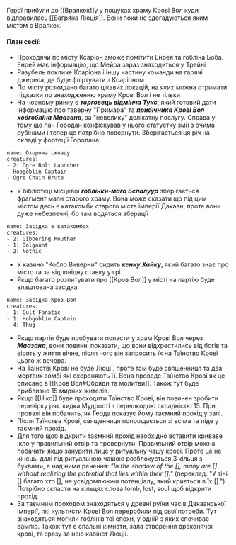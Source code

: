 Герої прибули до [[Вралкек]]у у пошуках храму Крові Вол куди відправилась [[Багряна Люція]]. Вони поки не здогадуються яким містом є Вралкек.

#### План сесії:
- Проходячи по місту Ксаріон зможе помітити Енрея та гобліна Боба. Енрей має інформацію, що Мейра зараз знаходиться у Трейні
- Разубель покличе Ксаріона і іншу частину команди на гарячі джерела, де буде фліртувати з Ксаріоном
- По місту розкидано багато цікавих локацій, на яких можна отримати підказки по знаходженню храму Крові Вол і не тільки
- На чорному ринку є ***торговець відмінча Тукс***, який готовий дати інформацію про таверну "Примара" та ***прибічника Крові Вол хобгобліна Маазана***, за "невелику" делікатну послугу. Справа у тому що пан Городан конфіскував у нього статуетку змії з очима рубінами і тепер це потрібно повернути. Зберігається ця річ на складі у фортеції Городана.
```encounter 
name: Охорона складу 
creatures: 
- 2: Ogre Bolt Launcher
- Hobgoblin Captain
- Ogre Chain Brute
```
- У бібліотеці місцевої ***гоблінки-мага Белалуур*** зберігається фрагмент мапи старого храму. Вона може сказати що під цим містом десь є катакомби старого міста імперії Дакаан, проте вони дуже небезпечні, бо там водяться аберації
```encounter
name: Засідка в катакомбах
creatures: 
- 2: Gibbering Mouther
- 1: Dolgaunt
- 2: Nothic

```
- У казино "Кобло Виверни" сидить ***кенку Хайку***, який багато знає про місто та за відповідну ставку у грі.
- Якщо багато розпитувати про [[Кров Вол]] у місті на партію буде влаштована засідка.
```encounter 
name: Засідка Кров Вол
creatures:
- 1: Cult Fanatic
- 1: Hobgoblin Captain
- 4: Thug
```
- Якщо партія буде пробувати попасти у храм Крові Вол через ***Маазана***, вони повинні показати, що вони відхрестились від богів та вірять у життя вічне, після чого він запросить їх на Таїнство Крові цього ж вечора.
- На Таїнстві Крові не буде Люції, проте там буде священниця та два мертвих зомбі які охороняють її. Вона проведе Таїнство Крові як це описано в [[Кров Вол#Обряди та молитви]]. Також тут буде приблизно 15 мирних жителів. 
- Якщо [[Нікс]] буде проходити Таїнство Крові, він повинен зробити перевірку рят. кидка Мудрості з перешкодою складністю 15. При провалі він побачить, як Герда показує йому таємний прохід у залі.
- Після Таїнства Крові, священниця попрощається зі всіма та піде у таємний прохід.
- Для того щоб відкрити таємний прохід необхідно вставити криваве ікло у правильний отвір та провернути. Правильний отвір можна побачити якщо занурити лице у ритуальну чашу крові. Проте це не кінець, далі під ритуальною чашою розблокується 3 кільця з буквами, а над ними речення: *"In the shadow of the [], many are [] without realizing the potential that lies within their []."* (переклад: "У тіні [] багато хто [], не усвідомлюючи потенціалу, який криється в їх [].") Потрібно скласти на кільцях слова tomb, lost, soul щоб відкрити прохід.
- За таємним проходом знаходяться у древні руїни часів Дакаанської імперії, які культисти Крові Вол переробили під свої потреби. Тут знаходяться могили гоблінів тої епохи, у одній з яких спочиває вампір. Також тут є спальні кімнати, зала створення драконячої крові, та зразу за нею кабінет Люції.